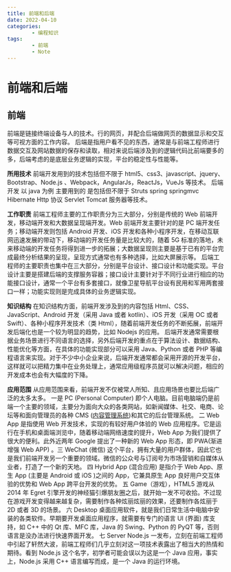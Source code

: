 ```yaml
---
title: 前端和后端
date: 2022-04-10
categories:
        - 编程知识
tags:
        - 前端
        - Note
---
```


# 前端和后端

## 前端

前端是链接终端设备与人的技术。行的网页，并配合后端做网页的数据显示和交互等可视方面的工作内容。
后端是指用户看不见的东西，通常是与前端工程师进行数据交互及网站数据的保存和读取，相对来说后端涉及到的逻辑代码比前端要多的多，后端考虑的是底层业务逻辑的实现，平台的稳定性与性能等。

**所用技术**
前端开发用到的技术包括但不限于 html5、css3、javascript、jquery、Bootstrap、Node.js 、Webpack，AngularJs，ReactJs，VueJs 等技术。
后端开发 以 java 为例 主要用到的 是包括但不限于 Struts spring springmvc Hibernate Http 协议 Servlet Tomcat 服务器等技术。

**工作职责**
前端工程师主要的工作职责分为三大部分，分别是传统的 Web 前端开发，移动端开发和大数据呈现端开发。Web 前端开发主要针对的是 PC 端开发任务；移动端开发则包括 Android 开发、iOS 开发和各种小程序开发，在移动互联网迅速发展的带动下，移动端的开发任务量是比较大的，随着 5G 标准的落地，未来移动端的开发任务将得到进一步的拓展；大数据呈现则主要是基于已有的平台完成最终分析结果的呈现，呈现方式通常也有多种选择，比如大屏展示等。
后端工程师的主要职责也集中在三大部分，分别是平台设计、接口设计和功能实现。平台设计主要是搭建后端的支撑服务容器；接口设计主要针对于不同行业进行相应的功能接口设计，通常一个平台有多套接口，就像卫星导航平台设有民用和军用两套接口一样；功能实现则是完成具体的业务逻辑实现。

**知识结构**
在知识结构方面，前端开发涉及到的内容包括 Html、CSS、JavaScript、Android 开发（采用 Java 或者 kotlin）、iOS 开发（采用 OC 或者 Swift）、各种小程序开发技术（类 Html），随着前端开发任务的不断拓展，前端开发后端化也是一个较为明显的趋势，比如 Nodejs 的应用。 后端开发通常需要根据业务场景进行不同语言的选择，另外后端开发的重点在于算法设计、数据结构、性能优化等方面，在具体的功能实现部分可以采用 Java、Python 或者 PHP 等编程语言来实现。对于不少中小企业来说，后端开发通常都会采用开源的开发平台，这样就可以把精力集中在业务处理上，通常应用级程序员就可以解决问题，相应的开发成本也会有大幅度的下降。

**应用范围**
从应用范围来看，前端开发不仅被常人所知、且应用场景也要比后端广泛的太多太多。
一是 PC (Personal Computer) 即个人电脑。目前电脑端仍是前端一个主要的领域，主要分为面向大众的各类网站，如新闻媒体、社交、电商、论坛等和面向管理员的各种 CMS ([内容管理系统](https://www.zhihu.com/search?q=内容管理系统&search_source=Entity&hybrid_search_source=Entity&hybrid_search_extra={"sourceType"%3A"article"%2C"sourceId"%3A"83515211"}))和其它的后台管理系统。
二 Web App 是指使用 Web 开发技术，实现的有较好用户体验的 Web 应用程序。它是运行在手机和桌面端浏览中，随着移动端网络速度的提升，Web App 为我们提供了很大的便利。此外近两年 Google 提出了一种新的 Web App 形态，即 PWA(渐进增强 Web APP) 。三 WeChat (微信) 这个平台，拥有大量的用户群体，因此它也是我们前端开发另一个重要的领域。微信的公众号与订阅号为市场营销和自媒体从业者，打造了一个新的天地。
四 Hybrid App (混合应用) 是指介于 Web App、原生 App (主要是 Android 或 iOS )之间的 App，它兼具原生 App 良好用户交互体验的优势和 Web App 跨平台开发的优势。
五 Game（游戏），HTML5 游戏从 2014 年 Egret 引擎开发的神经猫引爆朋友圈之后，就开始一发不可收拾。不过现在游戏开发变得越来越复杂，需要制作各种炫丽炫丽的效果，还要制作各炫丽于 2D 或者 3D 的场景。
六 Desktop 桌面应用软件，就是我们日常生活中电脑中安装的各类软件。早期要开发桌面应用程序，就需要有专门的语言 UI (界面) 库支持，如 C++ 中的 Qt 库、MFC 库，Java 的 Swing、Python 的 PyQT 等，否则语言是没办法进行快速界面开发。
七 Server Node.js 一发布，立刻在前端工程师中引起了轩然大波，前端工程师们几乎立刻对这一项技术表露出了相当大的热情和期待。看到 Node.js 这个名字，初学者可能会误以为这是一个 Java 应用，事实上，Node.js 采用 C++ 语言编写而成，是一个 Java 的运行环境。
